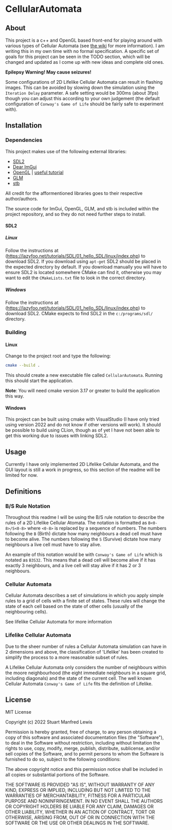 # CellularAutomata

## About

This project is a c++ and OpenGL based front-end for playing around with
various types of Cellular Automata (see
[the wiki](https://en.wikipedia.org/wiki/Cellular_automaton) for more
information). I am writing this in my own time with no formal specification.
A specific set of goals for this project can be seen in the TODO section,
which will be changed and updated as I come up with new ideas and complete
old ones.

**Epilepsy Warning! May cause seizures!**

Some configurations of 2D Lifelike Cellular Automata can result in flashing images.
This can be avoided by slowing down the simulation using the `Iteration Delay`
parameter. A safe setting would be 300ms (about 3fps) though you can adjust this
according to your own judgement (the default configuration of `Conway's Game
of Life` should be fairly safe to experiment with).

## Installation

### Dependencies

This project makes use of the following external libraries:

- [SDL2](https://www.libsdl.org/)
- [Dear ImGui](https://github.com/ocornut/imgui)
- [OpenGL](https://www.khronos.org/) | [useful tutorial](https://learnopengl.com/)
- [GLM](http://glm.g-truc.net/)
- [stb](https://github.com/nothings/stb)

All credit for the afformentioned libraries goes to their respective author/authors.

The source code for ImGui, OpenGL, GLM, and stb is included within the project
repository, and so they do not need further steps to install.

#### SDL2

##### Linux

Follow the instructions at
(https://lazyfoo.net/tutorials/SDL/01_hello_SDL/linux/index.php)
to download SDL2. If you download using `apt-get` SDL2 should be placed in the
expected directory by default. If you download manually you will have to ensure
SDL2 is located somewhere CMake can find it, otherwise you may want to edit the
`CMakeLists.txt` file to look in the correct directory.

##### Windows

Follow the instructions at
(https://lazyfoo.net/tutorials/SDL/01_hello_SDL/linux/index.php)
to download SDL2. CMake expects to find SDL2 in the `c:/programs/sdl/`
directory.

### Building

#### Linux

Change to the project root and type the following:

```bash
cmake --build .
```

This should create a new executable file called `CellularAutomata`. Running this
should start the application.

**Note**: You will need cmake version 3.17 or greater to build the application this
way.

#### Windows

This project can be built using cmake with VisualStudio (I have only tried using
version 2022 and do not know if other versions will work). It should be possible
to build using CLion, though as of yet I have not been able to get this working
due to issues with linking SDL2.

## Usage

Currently I have only implemented 2D Lifelike Cellular Automata, and the GUI layout
is still a work in progress, so this section of the readme will be limited for now.

## Definitions

### B/S Rule Notation

Throughout this readme I will be using the B/S rule notation to describe the rules
of a 2D Lifelike Cellular Atomata. The notation is formatted as `B<0-8>/S<0-8>` where
`<0-8>` is replaced by a sequence of numbers. The numbers following the `B` (Birth)
dictate how many neighbours a dead cell must have to become alive. The numbers
following the `S` (Survive) dictate how many neighbours a live cell must have to
stay alive.

An example of this notation would be with `Conway's Game of Life` which is notated as
`B3S32`. This means that a dead cell will become alive if it has exactly 3 neighbours,
and a live cell will stay alive if it has 2 or 3 neighbours.

### Cellular Automata

Cellular Automata describes a set of simulations in which you apply simple rules to
a grid of cells with a finite set of states. These rules will change the state of
each cell based on the state of other cells (usually of the neighbouring cells).

See lifelike Cellular Automata for more information

### Lifelike Cellular Automata

Due to the sheer number of rules a Cellular Automata simulation can have in 2
dimensions and above, the classification of 'Lifelike' has been created to simplify
the process to a more reasonable subset of rules.

A Lifelike Cellular Automata only considers the number of neighbours within the moore
neighbourhood (the eight immediate neighbours in a square grid, including diagonals)
and the state of the current cell. The well known Cellular Automata `Conway's Game of
Life` fits the definition of Lifelike.

## License

MIT License

Copyright (c) 2022 Stuart Manfred Lewis

Permission is hereby granted, free of charge, to any person obtaining a copy
of this software and associated documentation files (the "Software"), to deal
in the Software without restriction, including without limitation the rights
to use, copy, modify, merge, publish, distribute, sublicense, and/or sell
copies of the Software, and to permit persons to whom the Software is
furnished to do so, subject to the following conditions:

The above copyright notice and this permission notice shall be included in all
copies or substantial portions of the Software.

THE SOFTWARE IS PROVIDED "AS IS", WITHOUT WARRANTY OF ANY KIND, EXPRESS OR
IMPLIED, INCLUDING BUT NOT LIMITED TO THE WARRANTIES OF MERCHANTABILITY,
FITNESS FOR A PARTICULAR PURPOSE AND NONINFRINGEMENT. IN NO EVENT SHALL THE
AUTHORS OR COPYRIGHT HOLDERS BE LIABLE FOR ANY CLAIM, DAMAGES OR OTHER
LIABILITY, WHETHER IN AN ACTION OF CONTRACT, TORT OR OTHERWISE, ARISING FROM,
OUT OF OR IN CONNECTION WITH THE SOFTWARE OR THE USE OR OTHER DEALINGS IN THE
SOFTWARE.
